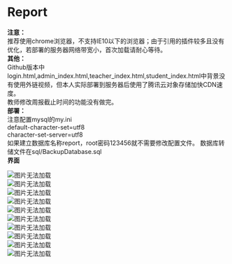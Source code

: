 # Report   
**注意：**    
推荐使用chrome浏览器，不支持IE10以下的浏览器；由于引用的插件较多且没有优化，若部署的服务器网络带宽小，首次加载请耐心等待。     
**其他：**    
Github版本中login.html,admin_index.html,teacher_index.html,student_index.html中背景没有使用外链视频，但本人实际部署到服务器后使用了腾讯云对象存储加快CDN速度。  
教师修改周报截止时间的功能没有做完。  
**部署：**    
注意配置mysql的my.ini    
default-character-set=utf8     
character-set-server=utf8   
如果建立数据库名称report，root密码123456就不需要修改配置文件。
数据库转储文件在sql/BackupDatabase.sql  
**界面**

![图片无法加载](https://raw.githubusercontent.com/chwangteng/Report/master/src/main/resources/screenshots/%E5%B1%8F%E5%B9%95%E6%88%AA%E5%9B%BE(74).png)  
![图片无法加载](https://raw.githubusercontent.com/chwangteng/Report/master/src/main/resources/screenshots/%E5%B1%8F%E5%B9%95%E6%88%AA%E5%9B%BE(75).png)  
![图片无法加载](https://raw.githubusercontent.com/chwangteng/Report/master/src/main/resources/screenshots/%E5%B1%8F%E5%B9%95%E6%88%AA%E5%9B%BE(76).png)  
![图片无法加载](https://raw.githubusercontent.com/chwangteng/Report/master/src/main/resources/screenshots/%E5%B1%8F%E5%B9%95%E6%88%AA%E5%9B%BE(77).png)  
![图片无法加载](https://raw.githubusercontent.com/chwangteng/Report/master/src/main/resources/screenshots/%E5%B1%8F%E5%B9%95%E6%88%AA%E5%9B%BE(78).png)  
![图片无法加载](https://raw.githubusercontent.com/chwangteng/Report/master/src/main/resources/screenshots/%E5%B1%8F%E5%B9%95%E6%88%AA%E5%9B%BE(79).png)  
![图片无法加载](https://raw.githubusercontent.com/chwangteng/Report/master/src/main/resources/screenshots/%E5%B1%8F%E5%B9%95%E6%88%AA%E5%9B%BE(80).png)  
![图片无法加载](https://raw.githubusercontent.com/chwangteng/Report/master/src/main/resources/screenshots/%E5%B1%8F%E5%B9%95%E6%88%AA%E5%9B%BE(81).png)  
![图片无法加载](https://raw.githubusercontent.com/chwangteng/Report/master/src/main/resources/screenshots/%E5%B1%8F%E5%B9%95%E6%88%AA%E5%9B%BE(82).png)  
![图片无法加载](https://raw.githubusercontent.com/chwangteng/Report/master/src/main/resources/screenshots/%E5%B1%8F%E5%B9%95%E6%88%AA%E5%9B%BE(83).png)  

